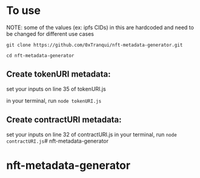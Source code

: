 # To use

NOTE: some of the values (ex: ipfs CIDs) in this are hardcoded and need to be changed for different use cases 

`git clone https://github.com/0xTranqui/nft-metadata-generator.git`

`cd nft-metadata-generator`

## Create tokenURI metadata:

set your inputs on line 35 of tokenURI.js

in your terminal, run `node tokenURI.js`

## Create contractURI metadata:
set your inputs on line 32 of contractURI.js
in your terminal, run `node contractURI.js`# nft-metadata-generator
# nft-metadata-generator
